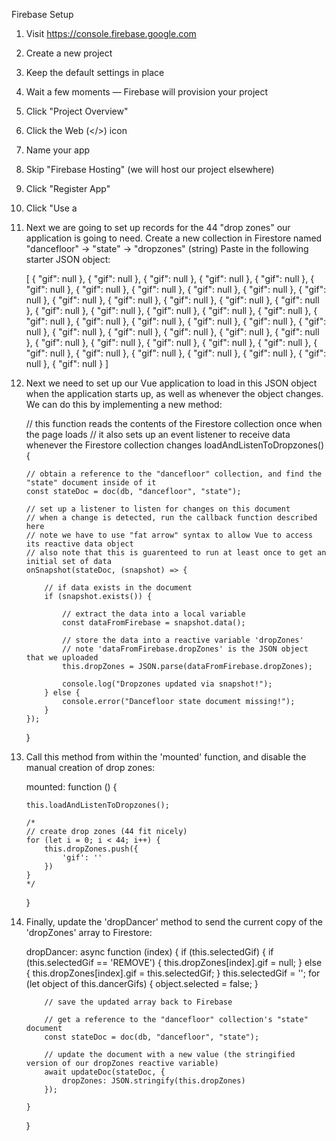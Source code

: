 Firebase Setup

1. Visit https://console.firebase.google.com

2. Create a new project

3. Keep the default settings in place

4. Wait a few moments — Firebase will provision your project

5. Click "Project Overview" 

6. Click the Web (</>) icon

7. Name your app

8. Skip "Firebase Hosting" (we will host our project elsewhere)

9. Click "Register App"

10. Click "Use a <script> tag"

11. Copy the code that appears and paste it into this 'script' tag. Note that you will have to remove the
    new 'script' tag that gets copied since we already have one set up. This script tag must be set up
    with the 'type="module"' attribute set.

12. Back in the Firebase console, click "Continue to Console"

13. Click "Cloud Firestore" to set up our database

14. Click "Create Database"

15. Select any of the US based data warehouse locations

16. Choose "Start in Test Mode" - we can secure this later

17. Come back to the HTML document and add the following imports to the 'script' tag - this gives your application
    access to your Firebase database:

    import { getFirestore, collection, doc, getDoc, getDocs, updateDoc, writeBatch, onSnapshot } from "https://www.gstatic.com/firebasejs/11.6.1/firebase-firestore.js";

18. Under the "Initialize Firebase" section, add this line of code to connect to your database:

    const db = getFirestore(app);

19. The final code that should appear in your HTML document should be the following:

    <script type="module">

            // Import the functions you need from the SDKs you need
            import { initializeApp } from "https://www.gstatic.com/firebasejs/11.6.1/firebase-app.js";
            import { getAnalytics } from "https://www.gstatic.com/firebasejs/11.6.1/firebase-analytics.js";
            import { getFirestore, collection, doc, getDoc, getDocs, updateDoc, writeBatch, onSnapshot } from "https://www.gstatic.com/firebasejs/11.6.1/firebase-firestore.js";

            // TODO: Add SDKs for Firebase products that you want to use
            // https://firebase.google.com/docs/web/setup#available-libraries

            // Your web app's Firebase configuration
            // For Firebase JS SDK v7.20.0 and later, measurementId is optional
            // PASTE YOUR FIREBASE CONFIG OBJECT HERE - THE CODE WILL NOT WORK WITHOUT THIS!
            const firebaseConfig = {
                
            };

            // Initialize Firebase
            const app = initializeApp(firebaseConfig);
            const analytics = getAnalytics(app);
            const db = getFirestore(app);


            // Vue code goes here ....


    </script>

20. Next we are going to set up records for the 44 "drop zones" our application is going to need. 
    Create a new collection in Firestore named "dancefloor" -> "state" -> "dropzones" (string)
    Paste in the following starter JSON object:

    [ { "gif": null }, { "gif": null }, { "gif": null }, { "gif": null }, { "gif": null }, { "gif": null }, { "gif": null }, { "gif": null }, { "gif": null }, { "gif": null }, { "gif": null }, { "gif": null }, { "gif": null }, { "gif": null }, { "gif": null }, { "gif": null }, { "gif": null }, { "gif": null }, { "gif": null }, { "gif": null }, { "gif": null }, { "gif": null }, { "gif": null }, { "gif": null }, { "gif": null }, { "gif": null }, { "gif": null }, { "gif": null }, { "gif": null }, { "gif": null }, { "gif": null }, { "gif": null }, { "gif": null }, { "gif": null }, { "gif": null }, { "gif": null }, { "gif": null }, { "gif": null }, { "gif": null }, { "gif": null }, { "gif": null }, { "gif": null }, { "gif": null }, { "gif": null } ]

21. Next we need to set up our Vue application to load in this JSON object when the application starts up,
    as well as whenever the object changes. We can do this by implementing a new method:

    // this function reads the contents of the Firestore collection once when the page loads
    // it also sets up an event listener to receive data whenever the Firestore collection changes
    loadAndListenToDropzones() {

        // obtain a reference to the "dancefloor" collection, and find the "state" document inside of it
        const stateDoc = doc(db, "dancefloor", "state");

        // set up a listener to listen for changes on this document
        // when a change is detected, run the callback function described here
        // note we have to use "fat arrow" syntax to allow Vue to access its reactive data object
        // also note that this is guarenteed to run at least once to get an initial set of data
        onSnapshot(stateDoc, (snapshot) => {

            // if data exists in the document
            if (snapshot.exists()) {

                // extract the data into a local variable
                const dataFromFirebase = snapshot.data();

                // store the data into a reactive variable 'dropZones'
                // note 'dataFromFirebase.dropZones' is the JSON object that we uploaded
                this.dropZones = JSON.parse(dataFromFirebase.dropZones);

                console.log("Dropzones updated via snapshot!");
            } else {
                console.error("Dancefloor state document missing!");
            }
        });
    }

22. Call this method from within the 'mounted' function, and disable the manual creation of drop zones:

    mounted: function () {

        this.loadAndListenToDropzones();

        /*
        // create drop zones (44 fit nicely)
        for (let i = 0; i < 44; i++) {
            this.dropZones.push({
                'gif': ''
            })
        }
        */

    }

23. Finally, update the 'dropDancer' method to send the current copy of the 'dropZones' array to Firestore:

    dropDancer: async function (index) {
        if (this.selectedGif) {
            if (this.selectedGif == 'REMOVE') {
                this.dropZones[index].gif = null;
            }
            else {
                this.dropZones[index].gif = this.selectedGif;
            }
            this.selectedGif = '';
            for (let object of this.dancerGifs) {
                object.selected = false;
            }

            // save the updated array back to Firebase

            // get a reference to the "dancefloor" collection's "state" document
            const stateDoc = doc(db, "dancefloor", "state");

            // update the document with a new value (the stringified version of our dropZones reactive variable)
            await updateDoc(stateDoc, {
                dropZones: JSON.stringify(this.dropZones)
            });

        }
    }